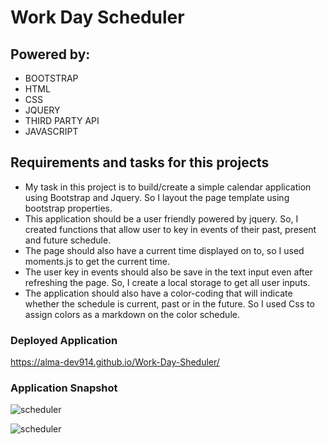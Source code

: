 # Work Day Scheduler 

## Powered by:
* BOOTSTRAP
* HTML
* CSS 
* JQUERY
* THIRD PARTY API
* JAVASCRIPT

## Requirements and tasks for this projects
* My task in this project is to build/create a simple calendar application using Bootstrap and Jquery. So I layout the page template using bootstrap properties.
* This application should be a user friendly powered by jquery. So, I created functions that allow user to key in events of their past, present and future schedule.
* The page should also have a current time displayed on to, so I used moments.js to get the current time.
* The user key in events should also be save in the text input even after refreshing the page. So, I create a local storage to get all user inputs.
* The application should also have a color-coding that will indicate whether the schedule is current, past or in the future. So I used Css to assign colors as a markdown on the color schedule.

### Deployed Application
 https://alma-dev914.github.io/Work-Day-Sheduler/

 ### Application Snapshot

![scheduler](https://user-images.githubusercontent.com/65073138/137788092-f83512db-80c1-48f6-a62f-6071e72cf24c.jpg)

![scheduler](https://user-images.githubusercontent.com/65073138/137570814-f2d61658-2dda-4e6b-b495-f2e2c1e0d4ca.jpg)
